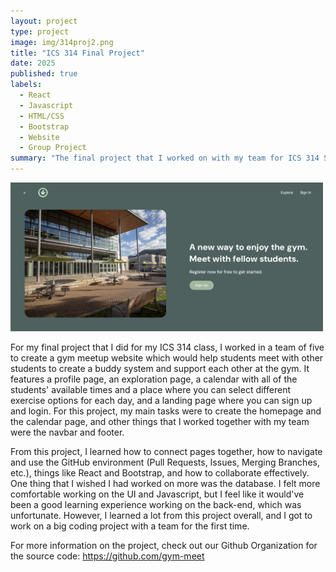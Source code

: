 ```yaml
---
layout: project
type: project
image: img/314proj2.png
title: "ICS 314 Final Project"
date: 2025
published: true
labels:
  - React
  - Javascript
  - HTML/CSS
  - Bootstrap
  - Website
  - Group Project
summary: "The final project that I worked on with my team for ICS 314 Software Engineering."
---
```


<img width=500px class="img-fluid" src="../img/314proj.png">

For my final project that I did for my ICS 314 class, I worked in a team of five to create a gym meetup website which would help students meet with other students to create a buddy system and support each other at the gym. It features a profile page, an exploration page, a calendar with all of the students' available times and a place where you can select different exercise options for each day, and a landing page where you can sign up and login. For this project, my main tasks were to create the homepage and the calendar page, and other things that I worked together with my team were the navbar and footer. 

From this project, I learned how to connect pages together, how to navigate and use the GitHub environment (Pull Requests, Issues, Merging Branches, etc.), things like React and Bootstrap, and how to collaborate effectively. One thing that I wished I had worked on more was the database. I felt more comfortable working on the UI and Javascript, but I feel like it would've been a good learning experience working on the back-end, which was unfortunate. However, I learned a lot from this project overall, and I got to work on a big coding project with a team for the first time. 

For more information on the project, check out our Github Organization for the source code: https://github.com/gym-meet

